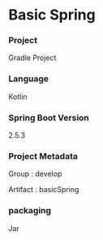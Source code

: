 # Basic Spring
### Project
Gradle Project

### Language 
Kotlin

### Spring Boot Version
2.5.3

### Project Metadata
Group : develop

Artifact : basicSpring

### packaging
Jar
